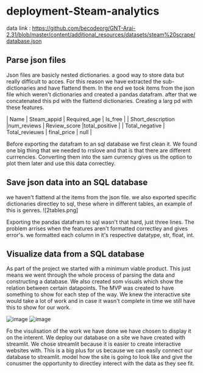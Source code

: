 # deployment-Steam-analytics
data link : https://github.com/becodeorg/GNT-Arai-2.31/blob/master/content/additional_resources/datasets/steam%20scrape/database.json



## Parse json files

Json files are basicly nested dictionaries. a good way to store data but really difficult to acces. For this reason we have extracted the sub-dictionaries and have flattend them. In the end we took items from the json file which weren't dictionaries and created a pandas datafram. after that we concatenated this pd with the flattend dictionaries. Creating a larg pd with these features.


| Name              | Steam_appid    | Required_age | Is_free         | 
| Short_description |num_reviews     |   Review_score |total_positive |
| Total_negative    | Total_revieuws | final_price    |       null       |

Before exporting the datafram to an sql database we first clean it. We found one big thing that we needed to rrslove and that is that there are different currrencies. Converting them into the sam currency gives us the option to plot them later and use this data correctley.

## Save json data into an SQL database
we  haven't flattend al the items from the json file. we also exported specific dictionaries directley to sql, these where in different tables, an example of this is genres.
![2tables.png] 

Exporting the pandas datafram to sql wasn't that hard, just three lines. The problem arrises when the features aren't formatted correctley and gives error's. we formatted each column in it's respective datatype, str, float, int.

## Visualize data from a SQL database
As part of the project we started with a minimum viable product. This just means we went through the whole process of parsing the data and constructing a database. We also created som visuals which show the relation between certain datapoints. The MVP was created to have something to show for each step of the way. We knew the interactive site would take a lot of work and in case it wasn't complete in time we still have this to show for our work.

![image](https://user-images.githubusercontent.com/84380899/131641487-1d280a6d-7e3a-4e28-acdc-e31dd9c9dd40.png) ![image](https://user-images.githubusercontent.com/84380899/131641663-85cee3fe-6978-4ce6-855a-a123e6087702.png)




Fo the visulisation of the work we have done we have chosen to display it on the interent. We deploy our database on a site we have created with streamlit. We chose streamlit because it is easier to create interactive websites with. This is a big plus for us because we can easily connect our database to streamlit. model how the site is going to look like and give the conusmer the opportunity to directley interect with the data as they see fit.


    







